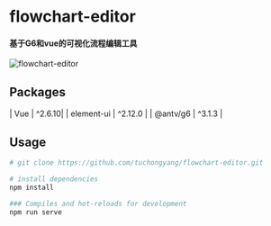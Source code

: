 # flowchart-editor
#### 基于G6和vue的可视化流程编辑工具

![flowchart-editor](https://github.com/tuchongyang/flowchart-editor/blob/master/public/screeshot.png?raw=true)

## Packages

| Vue | ^2.6.10|
| element-ui | ^2.12.0 |
| @antv/g6 | ^3.1.3 |


## Usage
``` bash
# git clone https://github.com/tuchongyang/flowchart-editor.git

# install dependencies
npm install

### Compiles and hot-reloads for development
npm run serve
```

